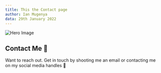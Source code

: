 ```yaml
---
title: This the Contact page
author: Ian Mugenya
data: 29th January 2022
---
```


![Hero Image](../assets/images/cover-image.png)


## Contact Me 🤗

Want to reach out. Get in touch by shooting me an email or contacting me on my social media handles 🎊

